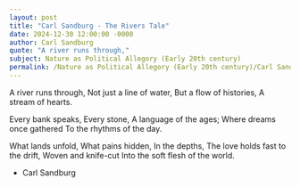 ```yaml
---
layout: post
title: "Carl Sandburg - The Rivers Tale"
date: 2024-12-30 12:00:00 -0000
author: Carl Sandburg
quote: "A river runs through,"
subject: Nature as Political Allegory (Early 20th century)
permalink: /Nature as Political Allegory (Early 20th century)/Carl Sandburg/Carl Sandburg - The Rivers Tale
---
```


A river runs through,
Not just a line of water,
But a flow of histories,
A stream of hearts.

Every bank speaks,
Every stone,
A language of the ages;
Where dreams once gathered
To the rhythms of the day.

What lands unfold,
What pains hidden,
In the depths,
The love holds fast
to the drift,
Woven and knife-cut
Into the soft flesh of the world.


- Carl Sandburg
